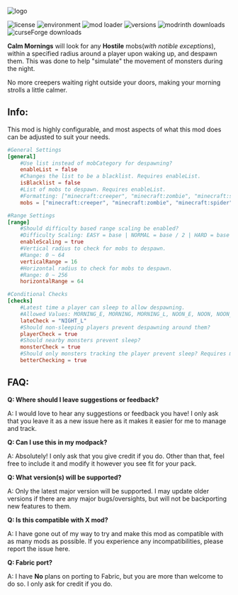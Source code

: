 
![logo](https://cdn.modrinth.com/data/cached_images/03a512a1608c6cb5e62d9d3b402024b0c932eceb.png)

![license](https://img.shields.io/github/license/SaltSouls/Calm-Mornings?style=flat-square&color=blue)
![environment](https://img.shields.io/badge/environment-both-4caf50?style=flat-square)
![mod loader](https://img.shields.io/badge/mod%20loader-forge%20%2F%20neoforge-4caf50?style=flat-square)
![versions](https://img.shields.io/modrinth/game-versions/gfvSVUz9?style=flat-square&label=avaliable%20for&color=blue)
![modrinth downloads](https://img.shields.io/modrinth/dt/gfvSVUz9?style=flat-square&logo=modrinth&logoSize=auto&color=4caf50)
![curseForge downloads](https://img.shields.io/curseforge/dt/683324?style=flat-square&logo=curseforge&logoColor=white&logoSize=auto&color=4caf50)

**Calm Mornings** will look for any **Hostile** mobs(_with notible exceptions_), within a specified radius around a player upon waking up, and despawn them. This was done to help "simulate" the movement of monsters during the night.

No more creepers waiting right outside your doors, making your morning strolls a little calmer.

## Info:
This mod is highly configurable, and most aspects of what this mod does can be adjusted to suit your needs.

```toml
#General Settings
[general]
	#Use list instead of mobCategory for despawning?
	enableList = false
	#Changes the list to be a blacklist. Requires enableList.
	isBlacklist = false
	#List of mobs to despawn. Requires enableList.
	#Formatting: ["minecraft:creeper", "minecraft:zombie", "minecraft:spider", "modID:entityID"]
	mobs = ["minecraft:creeper", "minecraft:zombie", "minecraft:spider"]

#Range Settings
[range]
	#Should difficulty based range scaling be enabled?
	#Difficulty Scaling: EASY = base | NORMAL = base / 2 | HARD = base / 4
	enableScaling = true
	#Vertical radius to check for mobs to despawn.
	#Range: 0 ~ 64
	verticalRange = 16
	#Horizontal radius to check for mobs to despawn.
	#Range: 0 ~ 256
	horizontalRange = 64

#Conditional Checks
[checks]
	#Latest time a player can sleep to allow despawning.
	#Allowed Values: MORNING_E, MORNING, MORNING_L, NOON_E, NOON, NOON_L, EVENING_E, EVENING, EVENING_L, NIGHT_E, NIGHT, NIGHT_L, DISABLED
	lateCheck = "NIGHT_L"
	#Should non-sleeping players prevent despawning around them?
	playerCheck = true
	#Should nearby monsters prevent sleep?
	monsterCheck = true
	#Should only monsters tracking the player prevent sleep? Requires monsterCheck.
	betterChecking = true
```
## FAQ:
**Q: Where should I leave suggestions or feedback?**

A: I would love to hear any suggestions or feedback you have! I only ask that you leave it as a new issue here as it makes it easier for me to manage and track.

**Q: Can I use this in my modpack?**

A: Absolutely! I only ask that you give credit if you do. Other than that, feel free to include it and modify it however you see fit for your pack.

**Q: What version(s) will be supported?**

A: Only the latest major version will be supported. I may update older versions if there are any major bugs/oversights, but will not be backporting new features to them.

**Q: Is this compatible with X mod?**

A: I have gone out of my way to try and make this mod as compatible with as many mods as possible. If you experience any incompatibilities, please report the issue here.

**Q: Fabric port?**

A: I have **No** plans on porting to Fabric, but you are more than welcome to do so. I only ask for credit if you do.
